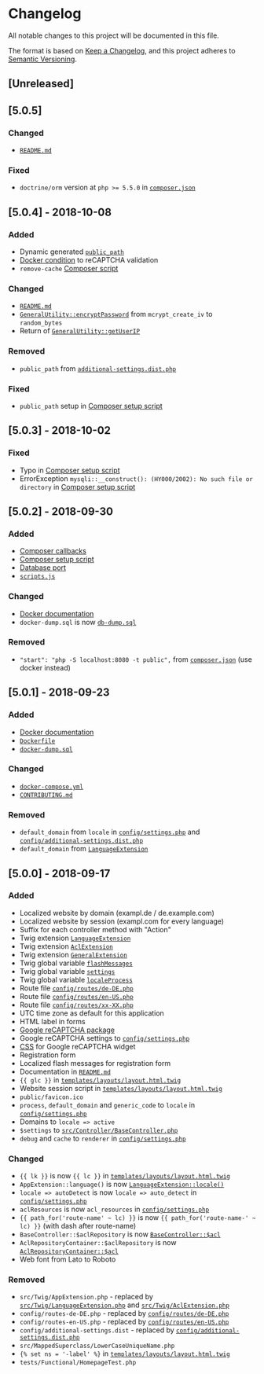# Changelog
All notable changes to this project will be documented in this file.

The format is based on [Keep a Changelog](https://keepachangelog.com/en/1.0.0/),
and this project adheres to [Semantic Versioning](https://semver.org/spec/v2.0.0.html).

## [Unreleased]

## [5.0.5]
### Changed
- [`README.md`](https://github.com/InsanityMeetsHH/Slim-Skeleton/blob/master/README.md)

### Fixed
- `doctrine/orm` version at `php >= 5.5.0` in [`composer.json`](https://github.com/InsanityMeetsHH/Slim-Skeleton/blob/master/composer.json#L24)

## [5.0.4] - 2018-10-08
### Added
- Dynamic generated [`public_path`](https://github.com/InsanityMeetsHH/Slim-Skeleton/blob/master/config/settings.php#L7)
- [Docker condition](https://github.com/InsanityMeetsHH/Slim-Skeleton/blob/master/src/Controller/UserController.php#L77) to reCAPTCHA validation
- `remove-cache` [Composer script](https://github.com/InsanityMeetsHH/Slim-Skeleton/blob/master/composer.json#L52)

### Changed
- [`README.md`](https://github.com/InsanityMeetsHH/Slim-Skeleton/blob/master/README.md)
- [`GeneralUtility::encryptPassword`](https://github.com/InsanityMeetsHH/Slim-Skeleton/blob/master/src/Utility/GeneralUtility.php#L15) from `mcrypt_create_iv` to `random_bytes`
- Return of [`GeneralUtility::getUserIP`](https://github.com/InsanityMeetsHH/Slim-Skeleton/blob/master/src/Utility/GeneralUtility.php#L124)

### Removed
- `public_path` from [`additional-settings.dist.php`](https://github.com/InsanityMeetsHH/Slim-Skeleton/blob/master/config/additional-settings.dist.php)

### Fixed
- `public_path` setup in [Composer setup script](https://github.com/InsanityMeetsHH/Slim-Skeleton/blob/master/src/Composer/Setup.php#L203)

## [5.0.3] - 2018-10-02
### Fixed
- Typo in [Composer setup script](https://github.com/InsanityMeetsHH/Slim-Skeleton/blob/master/src/Composer/Setup.php)
- ErrorException `mysqli::__construct(): (HY000/2002): No such file or directory` in [Composer setup script](https://github.com/InsanityMeetsHH/Slim-Skeleton/blob/master/src/Composer/Setup.php)

## [5.0.2] - 2018-09-30
### Added
- [Composer callbacks](https://github.com/InsanityMeetsHH/Slim-Skeleton/blob/master/composer.json#L55)
- [Composer setup script](https://github.com/InsanityMeetsHH/Slim-Skeleton/blob/master/src/Composer/Setup.php)
- [Database port](https://github.com/InsanityMeetsHH/Slim-Skeleton/blob/master/config/settings.php#L57)
- [`scripts.js`](https://github.com/InsanityMeetsHH/Slim-Skeleton/blob/master/public/js/scripts.js)

### Changed
- [Docker documentation](https://github.com/InsanityMeetsHH/Slim-Skeleton#installation-with-docker)
- `docker-dump.sql` is now [`db-dump.sql`](https://github.com/InsanityMeetsHH/Slim-Skeleton/blob/master/sql/db-dump.sql)

### Removed
- `"start": "php -S localhost:8080 -t public",` from [`composer.json`](https://github.com/InsanityMeetsHH/Slim-Skeleton/blob/master/composer.json) (use docker instead)

## [5.0.1] - 2018-09-23
### Added
- [Docker documentation](https://github.com/InsanityMeetsHH/Slim-Skeleton#installation-with-docker)
- [`Dockerfile`](https://github.com/InsanityMeetsHH/Slim-Skeleton/blob/master/Dockerfile)
- [`docker-dump.sql`](https://github.com/InsanityMeetsHH/Slim-Skeleton/blob/master/sql/docker-dump.sql)

### Changed
- [`docker-compose.yml`](https://github.com/InsanityMeetsHH/Slim-Skeleton/blob/master/docker-compose.yml)
- [`CONTRIBUTING.md`](https://github.com/InsanityMeetsHH/Slim-Skeleton/blob/master/CONTRIBUTING.md)

### Removed
- `default_domain` from `locale` in [`config/settings.php`](https://github.com/InsanityMeetsHH/Slim-Skeleton/blob/master/config/settings.php#L32) and [`config/additional-settings.dist.php`](https://github.com/InsanityMeetsHH/Slim-Skeleton/blob/master/config/additional-settings.dist.php#L23)
- `default_domain` from [`LanguageExtension`](https://github.com/InsanityMeetsHH/Slim-Skeleton/blob/master/src/Twig/LanguageExtension.php#L79)

## [5.0.0] - 2018-09-17
### Added
- Localized website by domain (exampl.de / de.example.com)
- Localized website by session (exampl.com for every language)
- Suffix for each controller method with "Action"
- Twig extension [`LanguageExtension`](https://github.com/InsanityMeetsHH/Slim-Skeleton/blob/master/src/Twig/LanguageExtension.php)
- Twig extension [`AclExtension`](https://github.com/InsanityMeetsHH/Slim-Skeleton/blob/master/src/Twig/AclExtension.php)
- Twig extension [`GeneralExtension`](https://github.com/InsanityMeetsHH/Slim-Skeleton/blob/master/src/Twig/GeneralExtension.php)
- Twig global variable [`flashMessages`](https://github.com/InsanityMeetsHH/Slim-Skeleton/blob/master/src/Twig/GeneralExtension.php#L23)
- Twig global variable [`settings`](https://github.com/InsanityMeetsHH/Slim-Skeleton/blob/master/src/Twig/GeneralExtension.php#L22)
- Twig global variable [`localeProcess`](https://github.com/InsanityMeetsHH/Slim-Skeleton/blob/master/src/Twig/GeneralExtension.php#L24)
- Route file [`config/routes/de-DE.php`](https://github.com/InsanityMeetsHH/Slim-Skeleton/blob/master/config/routes/de-DE.php)
- Route file [`config/routes/en-US.php`](https://github.com/InsanityMeetsHH/Slim-Skeleton/blob/master/config/routes/en-US.php)
- Route file [`config/routes/xx-XX.php`](https://github.com/InsanityMeetsHH/Slim-Skeleton/blob/master/config/routes/xx-XX.php)
- UTC time zone as default for this application
- HTML label in forms
- [Google reCAPTCHA package](https://github.com/google/recaptcha)
- Google reCAPTCHA settings to [`config/settings.php`](https://github.com/InsanityMeetsHH/Slim-Skeleton/blob/master/config/settings.php#L19)
- [CSS](https://github.com/InsanityMeetsHH/Slim-Skeleton/blob/master/public/css/styles.css#L64) for Google reCAPTCHA widget
- Registration form
- Localized flash messages for registration form
- Documentation in [`README.md`](https://github.com/InsanityMeetsHH/Slim-Skeleton/blob/master/README.md)
- `{{ glc }}` in [`templates/layouts/layout.html.twig`](https://github.com/InsanityMeetsHH/Slim-Skeleton/blob/master/templates/layouts/layout.html.twig#L4)
- Website session script in [`templates/layouts/layout.html.twig`](https://github.com/InsanityMeetsHH/Slim-Skeleton/blob/master/templates/layouts/layout.html.twig#L33)
- `public/favicon.ico`
- `process`, `default_domain` and `generic_code` to `locale` in [`config/settings.php`](https://github.com/InsanityMeetsHH/Slim-Skeleton/blob/master/config/settings.php#L32)
- Domains to `locale => active`
- `$settings` to [`src/Controller/BaseController.php`](https://github.com/InsanityMeetsHH/Slim-Skeleton/blob/master/src/Controller/BaseController.php#L66)
- `debug` and `cache` to `renderer` in [`config/settings.php`](https://github.com/InsanityMeetsHH/Slim-Skeleton/blob/master/config/settings.php#L12)

### Changed
- `{{ lk }}` is now `{{ lc }}` in [`templates/layouts/layout.html.twig`](https://github.com/InsanityMeetsHH/Slim-Skeleton/blob/master/templates/layouts/layout.html.twig#L2)
- `AppExtension::language()` is now [`LanguageExtension::locale()`](https://github.com/InsanityMeetsHH/Slim-Skeleton/blob/master/src/Twig/LanguageExtension.php#L127)
- `locale => autoDetect` is now `locale => auto_detect` in [`config/settings.php`](https://github.com/InsanityMeetsHH/Slim-Skeleton/blob/master/config/settings.php#L34)
- `aclResources` is now `acl_resources` in [`config/settings.php`](https://github.com/InsanityMeetsHH/Slim-Skeleton/blob/master/config/settings.php#L65)
- `{{ path_for('route-name' ~ lc) }}` is now `{{ path_for('route-name-' ~ lc) }}` (with dash after route-name)
- `BaseController::$aclRepository` is now [`BaseController::$acl`](https://github.com/InsanityMeetsHH/Slim-Skeleton/blob/master/src/Controller/BaseController.php#L17)
- `AclRepositoryContainer::$aclRepository` is now [`AclRepositoryContainer::$acl`](https://github.com/InsanityMeetsHH/Slim-Skeleton/blob/master/src/Container/AclRepositoryContainer.php#L12)
- Web font from Lato to Roboto

### Removed
- `src/Twig/AppExtension.php` - replaced by [`src/Twig/LanguageExtension.php`](https://github.com/InsanityMeetsHH/Slim-Skeleton/blob/master/src/Twig/LanguageExtension.php) and [`src/Twig/AclExtension.php`](https://github.com/InsanityMeetsHH/Slim-Skeleton/blob/master/src/Twig/AclExtension.php)
- `config/routes-de-DE.php` - replaced by [`config/routes/de-DE.php`](https://github.com/InsanityMeetsHH/Slim-Skeleton/blob/master/config/routes/de-DE.php)
- `config/routes-en-US.php` - replaced by [`config/routes/en-US.php`](https://github.com/InsanityMeetsHH/Slim-Skeleton/blob/master/config/routes/en-US.php)
- `config/additional-settings.dist` - replaced by [`config/additional-settings.dist.php`](https://github.com/InsanityMeetsHH/Slim-Skeleton/blob/master/config/additional-settings.dist.php)
- `src/MappedSuperclass/LowerCaseUniqueName.php`
- `{% set ns = '-label' %}` in [`templates/layouts/layout.html.twig`](https://github.com/InsanityMeetsHH/Slim-Skeleton/blob/master/templates/layouts/layout.html.twig)
- `tests/Functional/HomepageTest.php`
